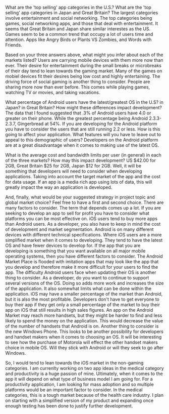   What are the 'top selling' app categories in the U.S.?  What are the 'top selling' app categories in Japan and Great Britain?
The largest categories involve entertainment and social networking.  The top categories being games, social networking apps, and those that deal with entertainment.
It seems that Great Britain and Japan share similar interestes as the US.  Games seem to be a common trend that occupy a lot of users time and attention.  Apps like Angry Birds or Plants VS Zombies, and Words with Friends.

 Based on your three answers above, what might you infer about each of the markets listed?
Users are carrying mobile devices with them more now than ever.  Their desire for entertainment during the small breaks or microbreaks of their day tend to lean towards the gaming market.  Many of the games on mobiel devices fit their desires being low cost and highly entertaining.  The driving force of social gaming is another thing to consider.  People are sharing more now than ever before.  This comes while playing games, watching TV or movies, and taking vacations.

  What percentage of Android users have the latest/greatest OS in the U.S? in Japan? in Great Britain? How might these differences impact development?
The data that I found suggested that .3% of Android users have 4.0 or greater on their phone.  While the greatest percentage being Android 2.3.3-2.3.7, Gingerbread at 54%.  If you are developing for the Android platform you have to consider the users that are still running 2.2 or less.  How is this going to affect your application.  What features will you have to leave out to appeal to this demographic of users?  Developers on the Android platform are at a great disadvantage when it comes to making use of the latest OS.

 What is the average cost and bandwidth limits per user (in general) in each of the three markets? How may this impact development?
  US $42.00 for 2GB, Great Britain $25 for 2GB, Japan $12 for 2GB.  Well, it will be something that developers will need to consider when developing applications.  Taking into account the target market of the app and the cost for data usage.  If an app is a media rich app using lots of data, this will greatly impact the way an application is developed.

  And, finally, what would be your suggested strategy in project topic and global market choice? Feel free to have a first and second choice.
  There are many factors to consider.  The term that depends comes up a lot.  If you are seeking to develop an app to sell for profit you have to consider what platforms you can be most effective on.  iOS users tend to buy more apps than Android users.  As a developer, you also have to keep in mind the cost of development and market segmentation.  Android is on many different devices with different technical specifications.  Where iOS users are a more simplified market when it comes to developing.  They tend to have the latest OS and have fewer devices to develop for.  If the app that you are developing is something that you want available on all major mobile operating systems, then you have different factors to consider.  The Android Market Place is flooded with imitation apps that may look like the app that you develop and therefore make it more difficult for your users to find the app.  The difficulty Android users face when updating their OS is another thing to consider.  As a developer, do you want to continue to support several versions of the OS.  Doing so adds more work and increases the size of the application.  It also somewhat limits what can be done within the application.  iOS may have a smaller percentage of the market than Android, but it is also the most profitable.  Developers don't have to get everyone to buy their app if they get only a small percentage of the market to buy their app on iOS that still results in high sales figures.  An app on the Android Market may reach more handsets, but they might be harder to find and less likely to spend the money on the application.  This would decrease the value of the number of handsets that Android is on.  Another thing to consider is the new Windows Phone.  This looks to be another possibility for developers and handset makers when it comes to choosing an OS.  It will be interesting to see how the purchase of Motorola will effect the other handset makers choice in mobile OS.  Will they stick with Android or will they seek to go after Windows.

So, I would tend to lean towards the iOS market in the non-gaming categories.  I am currenlty working on two app ideas in the medical category and productivity is a huge passion of mine.  Ultimately, when it comes to the app it will depend on what type of business model I am going for.  For a productivity application, I am looking for mass adoption and so multiple platforms would be an important factor to consider.  In the medical categories, this is a tough market because of the health care industry.  I plan on starting with a simplified version of my product and expanding once enough testing has been done to justify further development.

